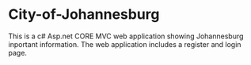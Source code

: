 # City-of-Johannesburg
 This is a c# Asp.net CORE MVC web application showing Johannesburg inportant information. The web application includes a register and login page.

